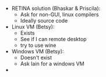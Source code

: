 - RETINA solution (Bhaskar \& Priscila): 
	- Ask for non-GUI, linux compilers
	- Ideally source code
- Linux VM (Betsy):
	- Exists 
	- See if I can remote desktop
	- try to use wine
- Windows VM (Betsy):
	- Doesn't exist
	- Ask Iain for a windows VM
- 
